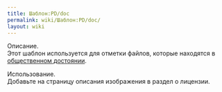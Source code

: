 ```yaml
---
title: Шаблон:PD/doc
permalink: wiki/Шаблон:PD/doc/
layout: wiki
---
```


Описание.  
Этот шаблон используется для отметки файлов, которые находятся в
[общественном
достоянии](/wiki/Wikipedia:ru:Общественное_достояние "wikilink").

Использование.  
Добавьте на страницу описания изображения в раздел о
лицензии.<includeonly>

[](Категория:Шаблоны_лицензий "wikilink")</includeonly><noinclude>
[](Категория:Документация_шаблонов "wikilink")</noinclude>
